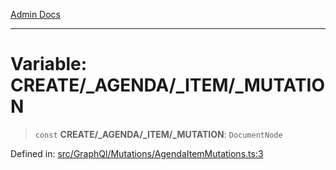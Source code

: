 [Admin Docs](/)

***

# Variable: CREATE/_AGENDA/_ITEM/_MUTATION

> `const` **CREATE/_AGENDA/_ITEM/_MUTATION**: `DocumentNode`

Defined in: [src/GraphQl/Mutations/AgendaItemMutations.ts:3](https://github.com/PalisadoesFoundation/talawa-admin/blob/main/src/GraphQl/Mutations/AgendaItemMutations.ts#L3)
